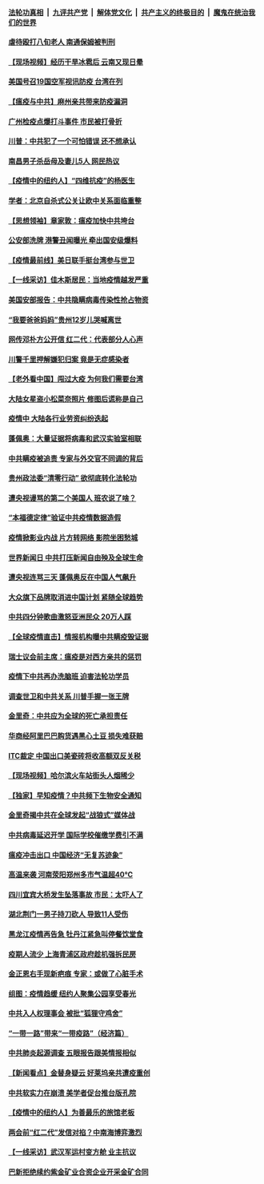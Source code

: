 

####  [法轮功真相](../../../../basic/blob/master/README.md?t=05041701) &nbsp;|&nbsp; [九评共产党](../../../../9ping.md/blob/master/README.md?t=05041701) &nbsp;|&nbsp; [解体党文化](../../../../jtdwh.md/blob/master/README.md?t=05041701)  &nbsp;|&nbsp; [共产主义的终极目的](../../../../gczydzjmd.md/blob/master/README.md?t=05041701) &nbsp;|&nbsp; [魔鬼在统治我们的世界](../../../../mgztzwmdsj.md/blob/master/README.md?t=05041701) 


#### [虐待殴打八旬老人 南通保姆被判刑](../pages/nsc413/n12081342.md?t=05041701) 

#### [【现场视频】经历干旱冰雹后 云南又现日晕](../pages/nsc413/n12080926.md?t=05041701) 

#### [美国号召19国空军视讯防疫 台湾在列](../pages/nsc413/n12081164.md?t=05041701) 

#### [【瘟疫与中共】麻州亲共带来防疫漏洞](../pages/nsc413/n12073515.md?t=05041701) 

#### [广州检疫点爆打斗事件 市民被打骨折](../pages/nsc413/n12080859.md?t=05041701) 

#### [川普：中共犯了一个可怕错误 还不想承认](../pages/nsc413/n12080777.md?t=05041701) 

#### [南昌男子杀岳母及妻儿5人 网民热议](../pages/nsc413/n12080864.md?t=05041701) 

#### [【疫情中的纽约人】“四维抗疫”的杨医生](../pages/nsc413/n12080589.md?t=05041701) 

#### [学者：北京自杀式公关让欧中关系面临重整](../pages/nsc413/n12080769.md?t=05041701) 

#### [【思想领袖】章家敦：瘟疫加快中共垮台](../pages/nsc413/n11974313.md?t=05041701) 

#### [公安部洗牌 港警丑闻曝光 牵出国安级爆料](../pages/nsc413/n12080606.md?t=05041701) 

#### [【疫情最前线】美日联手挺台湾参与世卫](../pages/nsc413/n12080717.md?t=05041701) 

#### [【一线采访】佳木斯居民：当地疫情越发严重](../pages/nsc413/n12080270.md?t=05041701) 

#### [美国安部报告：中共隐瞒病毒传染性抢占物资](../pages/nsc413/n12080488.md?t=05041701) 

#### [“我要爸爸妈妈”贵州12岁儿哭喊离世](../pages/nsc413/n12079888.md?t=05041701) 

#### [网传邓朴方公开信 红二代：代表部分人心声](../pages/nsc413/n12080048.md?t=05041701) 

#### [川警千里押解嫌犯归案 竟是无症感染者](../pages/nsc413/n12080382.md?t=05041701) 

#### [【老外看中国】闯过大疫 为何我们需要台湾](../pages/nsc413/n12080077.md?t=05041701) 

#### [大陆女星盗小松菜奈照片 修图后谎称是自己](../pages/nsc413/n12080208.md?t=05041701) 

#### [疫情中 大陆各行业劳资纠纷迭起](../pages/nsc413/n12080272.md?t=05041701) 

#### [蓬佩奥：大量证据将病毒和武汉实验室相联](../pages/nsc413/n12080214.md?t=05041701) 

#### [中共瞒疫被追责 专家与外交官不同调的背后](../pages/nsc413/n12076680.md?t=05041701) 

#### [贵州政法委“清零行动” 欲彻底转化法轮功](../pages/nsc413/n12079515.md?t=05041701) 

#### [遭央视谩骂的第二个美国人 班农说了啥？](../pages/nsc413/n12080130.md?t=05041701) 

#### [“本福德定律”验证中共疫情数据造假](../pages/nsc413/n12074400.md?t=05041701) 

#### [疫情掀影业内战 片方转网络 影院坐困愁城](../pages/nsc413/n12079994.md?t=05041701) 

#### [世界新闻日 中共打压新闻自由殃及全球生命](../pages/nsc413/n12079965.md?t=05041701) 

#### [遭央视连骂三天 蓬佩奥反在中国人气飙升](../pages/nsc413/n12077776.md?t=05041701) 

#### [大众旗下品牌取消进中国计划 紧随全球趋势](../pages/nsc413/n12079942.md?t=05041701) 

#### [中共四分钟歌曲激怒亚洲民众 20万人踩](../pages/nsc413/n12079946.md?t=05041701) 

#### [【全球疫情直击】情报机构曝中共瞒疫毁证据](../pages/nsc413/n12079852.md?t=05041701) 

#### [瑞士议会前主席：瘟疫是对西方亲共的惩罚](../pages/nsc413/n12079925.md?t=05041701) 

#### [疫情下中共再办洗脑班 迫害法轮功学员](../pages/nsc413/n12027127.md?t=05041701) 

#### [调查世卫和中共关系 川普手握一张王牌](../pages/nsc413/n12078752.md?t=05041701) 

#### [金里奇：中共应为全球的死亡承担责任](../pages/nsc413/n12079817.md?t=05041701) 


#### [华商经阿里巴巴购货遇黑心土豆 损失难获赔](../pages/nsc413/n12077164.md?t=05041701) 

#### [ITC裁定 中国出口美瓷砖将收高额双反关税](../pages/nsc413/n12079462.md?t=05041701) 

#### [【现场视频】哈尔滨火车站街头人烟稀少](../pages/nsc413/n12079438.md?t=05041701) 

#### [【独家】早知疫情？中共频下生物安全通知](../pages/nsc413/n12077007.md?t=05041701) 

#### [金里奇揭中共在全球发起“战狼式”媒体战](../pages/nsc413/n12077181.md?t=05041701) 

#### [中共病毒延迟开学 国际学校催缴学费引不满](../pages/nsc413/n12078808.md?t=05041701) 

#### [瘟疫冲击出口 中国经济“无复苏迹象”](../pages/nsc413/n12078978.md?t=05041701) 

#### [高温来袭 河南荥阳郑州多市气温超40℃](../pages/nsc413/n12079405.md?t=05041701) 

#### [四川宜宾大桥发生坠落事故 市民：太吓人了](../pages/nsc413/n12079425.md?t=05041701) 

#### [湖北荆门一男子持刀砍人 导致11人受伤](../pages/nsc413/n12079290.md?t=05041701) 

#### [黑龙江疫情再告急 牡丹江紧急叫停餐饮堂食](../pages/nsc413/n12079279.md?t=05041701) 

#### [疫期人流少 上海青浦区政府趁机强拆民房](../pages/nsc413/n12078830.md?t=05041701) 

#### [金正恩右手现新疤痕 专家：或做了心脏手术](../pages/nsc413/n12078979.md?t=05041701) 

#### [组图：疫情趋缓 纽约人聚集公园享受春光](../pages/nsc413/n12078866.md?t=05041701) 

#### [中共入人权理事会 被批“狐狸守鸡舍”](../pages/nsc413/n12078458.md?t=05041701) 

#### [“一带一路”带来“一带疫路”（经济篇）](../pages/nsc413/n12068528.md?t=05041701) 

#### [中共肺炎起源调查 五眼报告跟美情报相似](../pages/nsc413/n12078651.md?t=05041701) 

#### [【新闻看点】金替身疑云 好莱坞亲共遭疫重创](../pages/nsc413/n12077995.md?t=05041701) 

#### [中共软实力在崩溃 美学者促台推台版孔院](../pages/nsc413/n12078663.md?t=05041701) 

#### [【疫情中的纽约人】为善最乐的旅馆老板](../pages/nsc413/n12078670.md?t=05041701) 

#### [两会前“红二代”发信对掐？中南海博弈激烈](../pages/nsc413/n12078410.md?t=05041701) 

#### [【一线采访】武汉军运村变方舱 业主抗议](../pages/nsc413/n12078508.md?t=05041701) 

#### [巴新拒绝续约紫金矿业合资企业开采金矿合同](../pages/nsc413/n12074712.md?t=05041701) 

